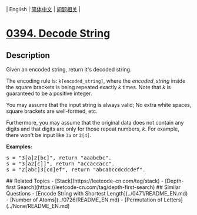 
| English | [简体中文](README.md) | [问题相关](QUESTION.md) |
# [0394. Decode String](https://leetcode-cn.com/problems/decode-string/)
## Description
<p>
Given an encoded string, return it's decoded string.
</p>
<p>
The encoding rule is: <code>k[encoded_string]</code>, where the <i>encoded_string</i> inside the square brackets is being repeated exactly <i>k</i> times. Note that <i>k</i> is guaranteed to be a positive integer.</p>

<p>
You may assume that the input string is always valid; No extra white spaces, square brackets are well-formed, etc.</p>

<p>Furthermore, you may assume that the original data does not contain any digits and that digits are only for those repeat numbers, <i>k</i>. For example, there won't be input like <code>3a</code> or <code>2[4]</code>.
</p>

<p><b>Examples:</b>
<pre>
s = "3[a]2[bc]", return "aaabcbc".
s = "3[a2[c]]", return "accaccacc".
s = "2[abc]3[cd]ef", return "abcabccdcdcdef".
</pre>
</p>
## Related Topics
- [Stack](https://leetcode-cn.com/tag/stack)
- [Depth-first Search](https://leetcode-cn.com/tag/depth-first-search)
## Similar Questions
- [Encode String with Shortest Length](../0471/README_EN.md)
- [Number of Atoms](../0726/README_EN.md)
- [Permutation of Letters](../None/README_EN.md)
